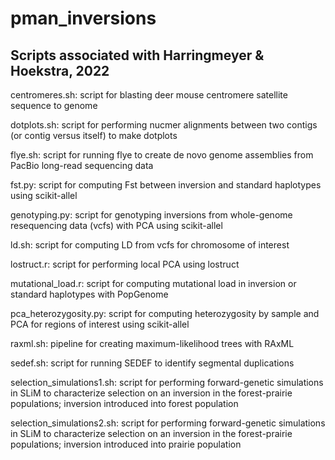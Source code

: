 # pman_inversions

## Scripts associated with Harringmeyer &amp; Hoekstra, 2022

centromeres.sh: script for blasting deer mouse centromere satellite sequence to genome

dotplots.sh: script for performing nucmer alignments between two contigs (or contig versus itself) to make dotplots

flye.sh: script for running flye to create de novo genome assemblies from PacBio long-read sequencing data

fst.py: script for computing Fst between inversion and standard haplotypes using scikit-allel

genotyping.py: script for genotyping inversions from whole-genome resequencing data (vcfs) with PCA using scikit-allel

ld.sh: script for computing LD from vcfs for chromosome of interest

lostruct.r: script for performing local PCA using lostruct

mutational_load.r: script for computing mutational load in inversion or standard haplotypes with PopGenome

pca_heterozygosity.py: script for computing heterozygosity by sample and PCA for regions of interest using scikit-allel

raxml.sh: pipeline for creating maximum-likelihood trees with RAxML

sedef.sh: script for running SEDEF to identify segmental duplications

selection_simulations1.sh: script for performing forward-genetic simulations in SLiM to characterize selection on an inversion in the forest-prairie populations; inversion introduced into forest population

selection_simulations2.sh: script for performing forward-genetic simulations in SLiM to characterize selection on an inversion in the forest-prairie populations; inversion introduced into prairie population
